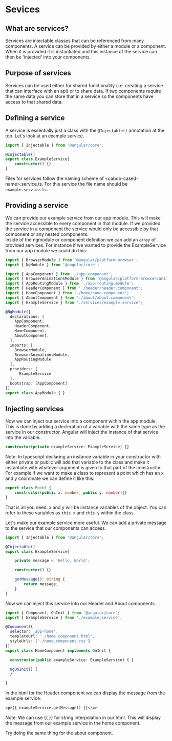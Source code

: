 # Sevices

## What are services?
Services are injectable classes that can be referenced from many components.  A service can be provided by either a module or a component.  When it is provided it is instantiated and this instance of the service can then be 'injected' into your components.  

## Purpose of services
Services can be used either for shared functionality (i.e. creating a service that can interface with an api) or to share data.  If two components require the same data you can store that in a service so the components have access to that shared data.  

## Defining a service
A service is essentially just a class with the `@Injectable()` annotation at the top. 
Let's look at an example service.
```Typescript
import { Injectable } from '@angular/core';

@Injectable()
export class ExampleService{
    constructor() {}
}
```
Files for services follow the naming scheme of \<cabob-cased-name\>.service.ts. For this service the file name should be `example.service.ts`. 

## Providing a service
We can provide our example service from our app module.  This will make the service accessible to every component in that module.  If we provided the service in a component the service would only be accessible by that component or any nested components.  
Inside of the ngmodule or component definition we can add an array of provided services. For instance if we wanted to provide the ExampleService from our app module we could do this:
```Typescript
import { BrowserModule } from '@angular/platform-browser';
import { NgModule } from '@angular/core';

import { AppComponent } from './app.component';
import { BrowserAnimationsModule } from '@angular/platform-browser/animations';
import { AppRoutingModule } from './app-routing.module';
import { HeaderComponent } from './header/header.component';
import { HomeComponent } from './home/home.component';
import { AboutComponent } from './about/about.component';
import { ExampleService } from './services/example.service';

@NgModule({
  declarations: [
    AppComponent,
    HeaderComponent,
    HomeComponent,
    AboutComponent,
  ],
  imports: [
    BrowserModule,
    BrowserAnimationsModule,
    AppRoutingModule
  ],
  providers: [
      ExampleService
  ],
  bootstrap: [AppComponent]
})
export class AppModule { }
```

## Injecting services
Now we can inject our service into a component within the app module. This is done by adding a decleration of a variable with the same type as the service in our constructor. Angular will inject the instance of that service into the variable.
```Typescript
constructor(private exampleService: ExampleService) {}
```

Note: In typescript declaring an instance variable in your constructor with either private or public will add that variable to the class and make it instantiate with whatever argument is given to that part of the constructor. For example if we want to make a class to represent a point which has an x and y coordinate we can define it like this:
```Typescript
export class Point {
    constructor(public x: number, public y: number){}
}
```
That is all you need.  x and y will be instance variables of the object. You can refer to these variables as `this.x` and `this.y` within the class.

Let's make our example service more useful. We can add a private message to the service that our components can access.

```Typescript
import { Injectable } from '@angular/core';

@Injectable()
export class ExampleService{

    private message = 'Hello, World';

    constructor() {}

    getMessage(): string {
        return message;
    }
}
```

Now we can inject this service into our Header and About components.

```Typescript
import { Component, OnInit } from '@angular/core';
import { ExampleService } from './example.service';

@Component({
  selector: 'app-home',
  templateUrl: './home.component.html',
  styleUrls: ['./home.component.css']
})
export class HomeComponent implements OnInit {

  constructor(public exampleService: ExampleService) { }

  ngOnInit() {
  }

}
```
In the html for the Header component we can display the message from the example service.

```HTML
<p>{{ exampleService.getMessage() }}</p>
```
Note: We can use {{ }} for string interpolation in our html. 
This will display the message from our example service in the home component. 

Try doing the same thing for the about component.

